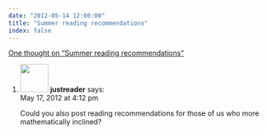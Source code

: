 ```yaml
---
date: "2012-05-14 12:00:00"
title: "Summer reading recommendations"
index: false
---
```


[One thought on &ldquo;Summer reading recommendations&rdquo;](/lemire/blog/2012/05-14-summer-reading-recommendations)

<ol class="comment-list">
<li id="comment-55243" class="comment even thread-even depth-1">
<div class="comment-author vcard">
<img alt src="https://secure.gravatar.com/avatar/57d035db390e8b2f75c500eb9914d363?s=56&#038;d=mm&#038;r=g" srcset="https://secure.gravatar.com/avatar/57d035db390e8b2f75c500eb9914d363?s=112&#038;d=mm&#038;r=g 2x" class="avatar avatar-56 photo" height="56" width="56" decoding="async" /> <b class="fn">justreader</b> <span class="says">says:</span> </div>
<div class="comment-metadata"><time datetime="2012-05-17T16:12:54+00:00">May 17, 2012 at 4:12 pm</time></a> </div>
<div class="comment-content">
<p>Could you also post reading recommendations for those of us who more mathematically inclined?</p>
</div>
</li>
</ol>
